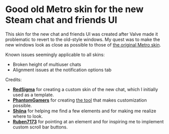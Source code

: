 # Good old Metro skin for the new Steam chat and friends UI

This skin for the new chat and friends UI was created after Valve made it problematic to revert to the old-style windows.
My quest was to make the new windows look as close as possible to those of [the original Metro skin](https://steamcommunity.com/groups/metroforsteam).


Known issues seemingly applicable to all skins:
* Broken height of multiuser chats
* Alignment issues at the notification options tab

Credits:
* **[RedSigma](https://github.com/redsigma)** for creating a custom skin of the new chat, which I initially used as a template.
* **[PhantomGamers](https://github.com/PhantomGamers)** for creating [the tool](https://github.com/PhantomGamers/EnableNewSteamFriendsSkin/) that makes customization possible.
* **[Shiina](https://github.com/AikoMidori)** for helping me find a few elements and for making me realize where to look.
* **[Ruben7173](https://github.com/Ruben7173/)** for pointing at an element and for inspiring me to implement custom scroll bar buttons.
